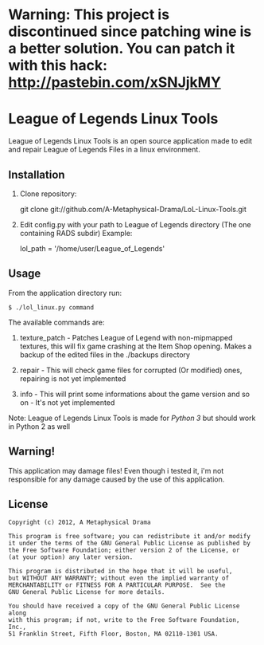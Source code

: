 # Warning: This project is discontinued since patching wine is a better solution. You can patch it with this hack: http://pastebin.com/xSNJjkMY

League of Legends Linux Tools
===============

League of Legends Linux Tools is an open source application made to edit and repair League of Legends Files in a linux environment.

Installation
------------------------
1. Clone repository:

    git clone git://github.com/A-Metaphysical-Drama/LoL-Linux-Tools.git

2. Edit config.py with your path to League of Legends directory (The one containing RADS subdir)
Example:

    lol_path = '/home/user/League_of_Legends'

Usage
------------------------
From the application directory run:

    $ ./lol_linux.py command

The available commands are:

1. texture_patch - Patches League of Legend with non-mipmapped textures, this will fix game crashing at the Item Shop opening. Makes a backup of the edited files in the ./backups directory

2. repair - This will check game files for corrupted (Or modified) ones, repairing is not yet implemented

3. info - This will print some informations about the game version and so on - It's not yet implemented

Note: League of Legends Linux Tools is made for *Python 3* but should work in Python 2 as well

Warning!
------------------------
This application may damage files! Even though i tested it, i'm not responsible for any damage caused by the use of this application.

License
------------------------
    Copyright (c) 2012, A Metaphysical Drama

    This program is free software; you can redistribute it and/or modify
    it under the terms of the GNU General Public License as published by
    the Free Software Foundation; either version 2 of the License, or
    (at your option) any later version.

    This program is distributed in the hope that it will be useful,
    but WITHOUT ANY WARRANTY; without even the implied warranty of
    MERCHANTABILITY or FITNESS FOR A PARTICULAR PURPOSE.  See the
    GNU General Public License for more details.

    You should have received a copy of the GNU General Public License along
    with this program; if not, write to the Free Software Foundation, Inc.,
    51 Franklin Street, Fifth Floor, Boston, MA 02110-1301 USA.

